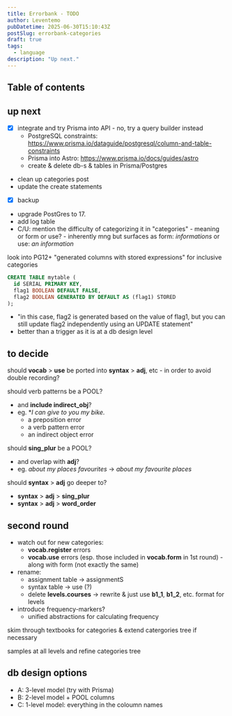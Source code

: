 ```yaml
---
title: Errorbank - TODO
author: Leventemo
pubDatetime: 2025-06-30T15:10:43Z
postSlug: errorbank-categories
draft: true
tags:
  - language
description: "Up next."
---
```


## Table of contents

## up next

- [X] integrate and try Prisma into API - no, try a query builder instead
	+ PostgreSQL constraints: https://www.prisma.io/dataguide/postgresql/column-and-table-constraints
	+ Prisma into Astro: https://www.prisma.io/docs/guides/astro
	+ create & delete db-s & tables in Prisma/Postgres
* clean up categories post
* update the create statements
- [X] backup
* upgrade PostGres to 17.
* add log table
* C/U: mention the difficulty of categorizing it in "categories" - meaning or form or use? - inherently mng but surfaces as form:  *informations* or use: *an information*

look into PG12+ "generated columns with stored expressions" for inclusive categories
```sql
CREATE TABLE mytable (
  id SERIAL PRIMARY KEY,
  flag1 BOOLEAN DEFAULT FALSE,
  flag2 BOOLEAN GENERATED BY DEFAULT AS (flag1) STORED
);
```
* "in this case, flag2 is generated based on the value of flag1, but you can still update flag2 independently using an UPDATE statement"
* better than a trigger as it is at a db design level

## to decide

should __vocab__ > __use__ be ported into __syntax__ > __adj__, etc - in order to avoid double recording?

should verb patterns be a POOL?
* and __include indirect_obj__?
* eg. **I can give to you my bike.*
	+ a preposition error
	+ a verb pattern error
  + an indirect object error

should __sing_plur__ be a POOL?
* and overlap with __adj__?
* eg. *about my places favourites* -> *about my favourite places*

should __syntax__ > __adj__ go deeper to?
* __syntax__ > __adj__ > __sing_plur__
* __syntax__ > __adj__ > __word_order__

## second round

* watch out for new categories:
	+ __vocab.register__ errors
	+ __vocab.use__ errors (esp. those included in __vocab.form__ in 1st round) - along with form (not exactly the same)
* rename:
	+ assignment table -> assignmentS
	+ syntax table -> use (?)
	+ delete __levels.courses__ -> rewrite & just use __b1_1__, __b1_2__, etc. format for levels
* introduce frequency-markers?
	+ unified abstractions for calculating frequency

skim through textbooks for categories & extend catergories tree if necessary

samples at all levels and refine categories tree

## db design options

* A: 3-level model (try with Prisma)
* B: 2-level model + POOL columns
* C: 1-level model: everything in the coloumn names
